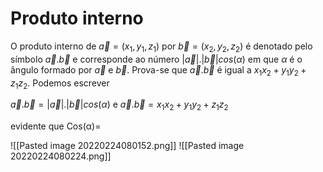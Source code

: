 # Produto interno

O produto interno de $\vec{a}=(x_1,y_1,z_1)$ por $\vec{b}=(x_2,y_2,z_2)$ é denotado pelo símbolo $\vec{a}.\vec{b}$ e corresponde ao número $|\vec{a}|.|\vec{b}|cos(α)$ em que $α$ é o ângulo formado por $\vec{a}$ e $\vec{b}$. Prova-se que $\vec{a}.\vec{b}$ é igual a $x_1x_2 + y_1y_2 + z_1z_2$.  Podemos escrever

$\vec{a}.\vec{b}=|\vec{a}|.|\vec{b}|cos(α)$
e
$\vec{a}.\vec{b}=x_1x_2 + y_1y_2 + z_1z_2$

evidente que Cos(α)=

![[Pasted image 20220224080152.png]]
![[Pasted image 20220224080224.png]]
